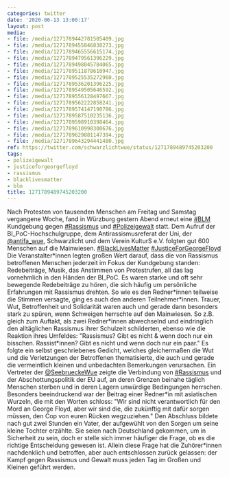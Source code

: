 ```yaml
---
categories: twitter
date: '2020-06-13 13:00:17'
layout: post
media:
- file: /media/1271789442781585409.jpg
- file: /media/1271789455846838273.jpg
- file: /media/1271789465556615174.jpg
- file: /media/1271789479561396229.jpg
- file: /media/1271789498045784065.jpg
- file: /media/1271789511878610947.jpg
- file: /media/1271789525535272960.jpg
- file: /media/1271789536201396225.jpg
- file: /media/1271789549505646592.jpg
- file: /media/1271789556128497667.jpg
- file: /media/1271789562222858241.jpg
- file: /media/1271789574147190786.jpg
- file: /media/1271789587510235136.jpg
- file: /media/1271789598910398464.jpg
- file: /media/1271789610998300676.jpg
- file: /media/1271789629881147394.jpg
- file: /media/1271789643294441480.jpg
ref: https://twitter.com/schwarzlichtwue/status/1271789489745203200
tags:
- polizeigewalt
- justiceforgeorgefloyd
- rassismus
- blacklivesmatter
- blm
title: 1271789489745203200
---
```

Nach Protesten von tausenden Menschen am Freitag und Samstag vergangene Woche, fand in Würzburg gestern Abend erneut eine [#BLM](/t/blm) Kundgebung gegen [#Rassismus](/t/rassismus) und [#Polizeigewalt](/t/polizeigewalt) statt. 
Dem Aufruf der BI_PoC-Hochschulgruppe, dem Antirassismusreferat der Uni, der [@antifa_wue](https://twitter.com/antifa_wue), Schwarzlicht und dem Verein KulturS e.V. folgten gut 600 Menschen auf die Mainwiesen. [#BlackLivesMatter](/t/blacklivesmatter) [#JusticeForGeorgeFloyd](/t/justiceforgeorgefloyd) 
Die Veranstalter\*innen legten großen Wert darauf, dass die von Rassismus betroffenen Menschen jederzeit im Fokus der Kundgebung standen: Redebeiträge, Musik, das Anstimmen von Protestrufen, all das lag vornehmlich in den Händen der BI_PoC. 
Es waren starke und oft sehr bewegende Redebeiträge zu hören, die sich häufig um persönliche Erfahrungen mit Rassismus drehten. So wie es den Redner\*innen teilweise die Stimmen versagte, ging es auch den anderen Teilnehmer\*innen. 
Trauer, Wut, Betroffenheit und Solidarität waren auch und gerade dann besonders stark zu spüren, wenn Schweigen herrschte auf den Mainwiesen. So z.B. gleich zum Auftakt, als zwei Redner\*innen abwechselnd und eindringlich den alltäglichen Rassismus ihrer Schulzeit schilderten,  ebenso wie die Reaktion ihres Umfeldes: "Rassismus? Gibt es nicht &amp; wenn doch nur ein bisschen. Rassist\*innen? Gibt es nicht und wenn doch nur ein paar."
Es folgte ein selbst geschriebenes Gedicht, welches gleichermaßen die Wut und die Verletzungen der Betroffenen thematisierte, die auch und gerade die vermeintlich kleinen und unbedachten Bemerkungen verursachen.
Ein Vertreter der [@SeebrueckeWue](https://twitter.com/SeebrueckeWue) zeigte die Verbindung von [#Rassismus](/t/rassismus) und der Abschottungspolitik der EU auf, an deren Grenzen beinahe täglich Menschen sterben und in deren Lagern unwürdige Bedingungen herrschen. Besonders beeindruckend war der Beitrag einer Redner\*in mit asiatischen Wurzeln, die mit den Worten schloss: "Wir sind nicht verantwortlich für den Mord an George Floyd, aber wir sind die, die zukünftig mit dafür sorgen müssen, den Cop von euren Rücken wegzuziehen."
Den Abschluss bildete nach gut zwei Stunden ein Vater, der aufgewühlt von den Sorgen um seine kleine Tochter erzählte. Sie seien nach Deutschland gekommen, um in Sicherheit zu sein, doch er stelle sich immer häufiger die Frage, ob es die richtige Entscheidung gewesen ist.
Allein diese Frage hat die Zuhörer\*innen nachdenklich und betroffen, aber auch entschlossen zurück gelassen: der Kampf gegen Rassismus und Gewalt muss jeden Tag im Großen und Kleinen geführt werden.